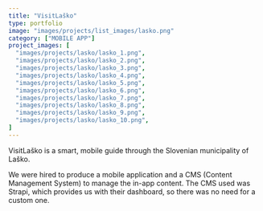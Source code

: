 ```yaml
---
title: "VisitLaško"
type: portfolio
image: "images/projects/list_images/lasko.png"
category: ["MOBILE APP"]
project_images: [
  "images/projects/lasko/lasko_1.png",
  "images/projects/lasko/lasko_2.png",
  "images/projects/lasko/lasko_3.png",
  "images/projects/lasko/lasko_4.png",
  "images/projects/lasko/lasko_5.png",
  "images/projects/lasko/lasko_6.png",
  "images/projects/lasko/lasko_7.png",
  "images/projects/lasko/lasko_8.png",
  "images/projects/lasko/lasko_9.png",
  "images/projects/lasko/lasko_10.png",
]
---
```


VisitLaško is a smart, mobile guide through the Slovenian municipality of Laško.

We were hired to produce a mobile application and a CMS (Content Management System) to manage the in-app content. The CMS used was Strapi, which provides us with their dashboard, so there was no need for a custom one.